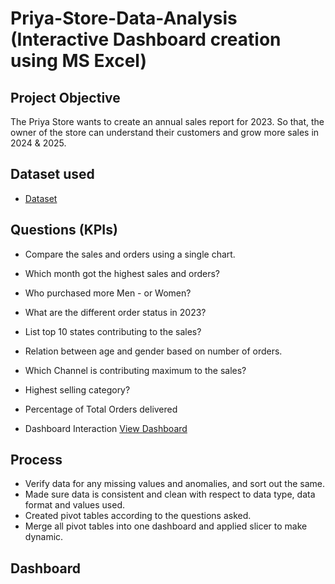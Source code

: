 # Priya-Store-Data-Analysis (Interactive Dashboard creation using MS Excel)
## Project Objective
The Priya Store wants to create an annual sales report for 2023. So that, the owner of the store can understand their customers and grow more sales in 2024 & 2025.

## Dataset used
- <a href="https://github.com/gautamgaonkar/Data-Analysis-Dashboard/blob/main/Priya%20Store%20Data%20Analysis%20Project.xlsx">Dataset</a>

## Questions (KPIs)
- Compare the sales and orders using a single chart.
- Which month got the highest sales and orders?
- Who purchased more Men - or Women?
- What are the different order status in 2023?
- List top 10 states contributing to the sales?
- Relation between age and gender based on number of orders.
- Which Channel is contributing maximum to the sales?
- Highest selling category?
- Percentage of Total Orders delivered

- Dashboard Interaction <a href="https://github.com/gautamgaonkar/Data-Analysis-Dashboard/blob/main/Priya%20data%20analysis%20SS.png">View Dashboard</a>

## Process
- Verify data for any missing values and anomalies, and sort out the same.
- Made sure data is consistent and clean with respect to data type, data format and values used.
- Created pivot tables according to the questions asked.
- Merge all pivot tables into one dashboard and applied slicer to make dynamic.

## Dashboard

